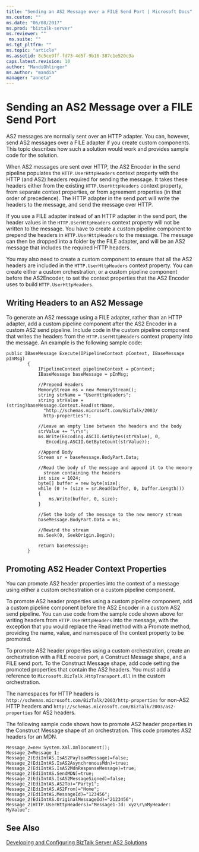 ```yaml
---
title: "Sending an AS2 Message over a FILE Send Port | Microsoft Docs"
ms.custom: ""
ms.date: "06/08/2017"
ms.prod: "biztalk-server"
ms.reviewer: ""
 ms.suite: ""
ms.tgt_pltfrm: ""
ms.topic: "article"
ms.assetid: 8c5ce9ff-fd73-4d5f-9b16-387c1e520c3a
caps.latest.revision: 10
author: "MandiOhlinger"
ms.author: "mandia"
manager: "anneta"
---
```

# Sending an AS2 Message over a FILE Send Port
AS2 messages are normally sent over an HTTP adapter. You can, however, send AS2 messages over a FILE adapter if you create custom components. This topic describes how such a solution would work and provides sample code for the solution.  
  
 When AS2 messages are sent over HTTP, the AS2 Encoder in the send pipeline populates the `HTTP.UserHttpHeaders` context property with the HTTP (and AS2) headers required for sending the message. It takes these headers either from the existing `HTTP.UserHttpHeaders` context property, from separate context properties, or from agreement properties (in that order of precedence). The HTTP adapter in the send port will write the headers to the message, and send the message over HTTP.  
  
 If you use a FILE adapter instead of an HTTP adapter in the send port, the header values in the `HTTP.UserHttpHeaders` context property will not be written to the message. You have to create a custom pipeline component to prepend the headers in `HTTP.UserHttpHeaders` to the message. The message can then be dropped into a folder by the FILE adapter, and will be an AS2 message that includes the required HTTP headers.  
  
 You may also need to create a custom component to ensure that all the AS2 headers are included in the `HTTP.UserHttpHeaders` context property. You can create either a custom orchestration, or a custom pipeline component before the AS2Encoder, to set the context properties that the AS2 Encoder uses to build `HTTP.UserHttpHeaders`.  
  
## Writing Headers to an AS2 Message  
 To generate an AS2 message using a FILE adapter, rather than an HTTP adapter, add a custom pipeline component after the AS2 Encoder in a custom AS2 send pipeline. Include code in the custom pipeline component that writes the headers from the `HTTP.UserHttpHeaders` context property into the message. An example is the following sample code:  
  
```  
public IBaseMessage Execute(IPipelineContext pContext, IBaseMessage pInMsg)  
        {  
            IPipelineContext pipelineContext = pContext;  
            IBaseMessage baseMessage = pInMsg;  
  
            //Prepend Headers  
            MemoryStream ms = new MemoryStream();  
            string strName = "UserHttpHeaders";  
            string strValue = (string)baseMessage.Context.Read(strName,  
              "http://schemas.microsoft.com/BizTalk/2003/  
              http-properties");  
  
            //Leave an empty line between the headers and the body  
            strValue += "\r\n";  
            ms.Write(Encoding.ASCII.GetBytes(strValue), 0,   
               Encoding.ASCII.GetByteCount(strValue));  
  
            //Append Body  
            Stream sr = baseMessage.BodyPart.Data;  
  
            //Read the body of the message and append it to the memory   
              stream containing the headers  
            int size = 1024;  
            byte[] buffer = new byte[size];  
            while (0 != (size = sr.Read(buffer, 0, buffer.Length)))  
            {  
                ms.Write(buffer, 0, size);  
            }  
  
            //Set the body of the message to the new memory stream  
            baseMessage.BodyPart.Data = ms;  
  
            //Rewind the stream  
            ms.Seek(0, SeekOrigin.Begin);  
  
            return baseMessage;  
        }  
```  
  
## Promoting AS2 Header Context Properties  
 You can promote AS2 header properties into the context of a message using either a custom orchestration or a custom pipeline component.  
  
 To promote AS2 header properties using a custom pipeline component, add a custom pipeline component before the AS2 Encoder in a custom AS2 send pipeline. You can use code from the sample code shown above for writing headers from `HTTP.UserHttpHeaders` into the message, with the exception that you would replace the Read method with a Promote method, providing the name, value, and namespace of the context property to be promoted.  
  
 To promote AS2 header properties using a custom orchestration, create an orchestration with a FILE receive port, a Construct Message shape, and a FILE send port. To the Construct Message shape, add code setting the promoted properties that contain the AS2 headers. You must add a reference to `Microsoft.BizTalk.HttpTransport.dll` in the custom orchestration.  
  
 The namespaces for HTTP headers is `http://schemas.microsoft.com/BizTalk/2003/http-properties` for non-AS2 HTTP headers and `http://schemas.microsoft.com/BizTalk/2003/as2-properties` for AS2 headers.  
  
 The following sample code shows how to promote AS2 header properties in the Construct Message shape of an orchestration. This code promotes AS2 headers for an MDN.  
  
```  
Message_2=new System.Xml.XmlDocument();  
Message_2=Message_1;  
Message_2(EdiIntAS.IsAS2PayloadMessage)=false;  
Message_2(EdiIntAS.IsAS2AsynchronousMdn)=true;  
Message_2(EdiIntAS.IsAS2MdnResponseMessage)=true;  
Message_2(EdiIntAS.SendMDN)=true;  
Message_2(EdiIntAS.IsAS2MessageSigned)=false;  
Message_2(EdiIntAS.AS2To)="Party1";  
Message_2(EdiIntAS.AS2From)="Home";  
Message_2(EdiIntAS.MessageId)="123456";  
Message_2(EdiIntAS.OriginalMessageId)="2123456";  
Message_2(HTTP.UserHttpHeaders)="Message1-Id: xyz\r\nMyHeader: MyValue";  
```  
  
## See Also  
 [Developing and Configuring BizTalk Server AS2 Solutions](../core/developing-and-configuring-biztalk-server-as2-solutions.md)